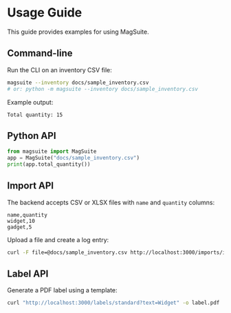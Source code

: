 # Usage Guide

This guide provides examples for using MagSuite.

## Command-line

Run the CLI on an inventory CSV file:

```bash
magsuite --inventory docs/sample_inventory.csv
# or: python -m magsuite --inventory docs/sample_inventory.csv
```

Example output:

```
Total quantity: 15
```

## Python API

```python
from magsuite import MagSuite
app = MagSuite("docs/sample_inventory.csv")
print(app.total_quantity())
```

## Import API

The backend accepts CSV or XLSX files with `name` and `quantity` columns:

```csv
name,quantity
widget,10
gadget,5
```

Upload a file and create a log entry:

```bash
curl -F file=@docs/sample_inventory.csv http://localhost:3000/imports/items
```

## Label API

Generate a PDF label using a template:

```bash
curl "http://localhost:3000/labels/standard?text=Widget" -o label.pdf
```
